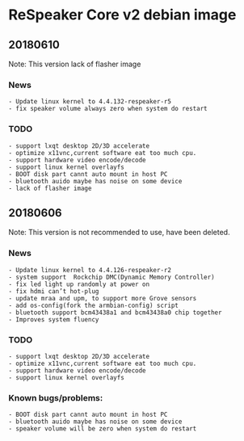 # ReSpeaker Core v2 debian image

## 20180610

Note: This version lack of flasher image

### News
    - Update linux kernel to 4.4.132-respeaker-r5
    - fix speaker volume always zero when system do restart

### TODO
    - support lxqt desktop 2D/3D accelerate
    - optimize x11vnc,current software eat too much cpu.
    - support hardware video encode/decode
    - support linux kernel overlayfs
    - BOOT disk part cannt auto mount in host PC 
    - bluetooth auido maybe has noise on some device
    - lack of flasher image


## 20180606

Note: This version is not recommended to use, have been deleted.

### News
    - Update linux kernel to 4.4.126-respeaker-r2
    - system support  Rockchip DMC(Dynamic Memory Controller) 
    - fix led light up randomly at power on
    - fix hdmi can’t hot-plug
    - update mraa and upm, to support more Grove sensors
    - add os-config(fork the armbian-config) script
    - bluetooth support bcm43438a1 and bcm43438a0 chip together
    - Improves system fluency
### TODO
    - support lxqt desktop 2D/3D accelerate
    - optimize x11vnc,current software eat too much cpu.
    - support hardware video encode/decode
    - support linux kernel overlayfs
    
### Known bugs/problems:
    - BOOT disk part cannt auto mount in host PC
    - bluetooth auido maybe has noise on some device
    - speaker volume will be zero when system do restart
